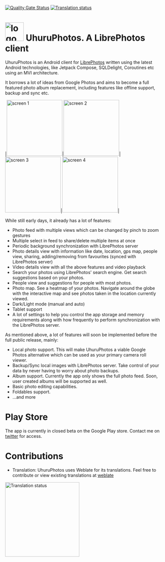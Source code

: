 [![Quality Gate Status](https://sonarcloud.io/api/project_badges/measure?project=savvasdalkitsis_uhuruphotos-android&metric=alert_status)](https://sonarcloud.io/summary/new_code?id=savvasdalkitsis_uhuruphotos-android)
[![Translation status](https://hosted.weblate.org/widgets/uhuruphotos/-/app-translations/svg-badge.svg)](https://hosted.weblate.org/engage/uhuruphotos/)

# <img src="https://github.com/savvasdalkitsis/uhuruphotos-android/raw/main/api/icons/src/main/ic_launcher-playstore.png" alt="logo" width = 60px> UhuruPhotos. A LibrePhotos client

UhuruPhotos is an Android client for [LibrePhotos](https://github.com/LibrePhotos/librephotos) 
written using the latest Android technologies, like Jetpack Compose, SQLDelight, Coroutines etc 
using an MVI architecture.

It borrows a lot of ideas from Google Photos and aims to become a full featured photo album 
replacement, including features like offline support, backup and sync etc.

|<img src="https://github.com/savvasdalkitsis/uhuruphotos-android/raw/main/assets/screen-1.png" alt="screen 1" width = 180px>|<img src="https://github.com/savvasdalkitsis/uhuruphotos-android/raw/main/assets/screen-2.png" alt="screen 2" width = 180px>|<img src="https://github.com/savvasdalkitsis/uhuruphotos-android/raw/main/assets/screen-3.png" alt="screen 3" width = 180px>|<img src="https://github.com/savvasdalkitsis/uhuruphotos-android/raw/main/assets/screen-4.png" alt="screen 4" width = 180px>|

While still early days, it already has a lot of features:

* Photo feed with multiple views which can be changed by pinch to zoom gestures
* Multiple select in feed to share/delete multiple items at once
* Periodic background synchronization with LibrePhotos server
* Photo details view with information like date, location, gps map, people view, sharing, 
  adding/removing from favourites (synced with LibrePhotos server)
* Video details view with all the above features and video playback
* Search your photos using LibrePhotos' search engine. Get search suggestions based on your photos.
* People view and suggestions for people with most photos.
* Photo map. See a heatmap of your photos. Navigate around the globe with the interactive map and 
  see photos taken in the location currently viewed.
* Dark/Light mode (manual and auto)
* Tablet support
* A lot of settings to help you control the app storage and memory requirements along with how 
  frequently to perform synchronization with the LibrePhotos server.
  
As mentioned above, a lot of features will soon be implemented before the full public release, 
mainly:

* Local photo support. This will make UhuruPhotos a viable Google Photos alternative which can be 
  used as your primary camera roll viewer.
* Backup/Sync local images with LibrePhotos server. Take control of your data by never having to 
  worry about photo backups.
* Album support. Currently the app only shows the full photo feed. Soon, user created albums will be
  supported as well.
* Basic photo editing capabilities.
* Foldables support.
* ...and more

# Play Store

The app is currently in closed beta on the Google Play store. Contact me on 
[twitter](https://twitter.com/geeky_android) for access.

# Contributions

* Translation: UhuruPhotos uses Weblate for its translations. Feel free to contribute or view
existing translations at [weblate](https://hosted.weblate.org/engage/uhuruphotos/)

<a href="https://hosted.weblate.org/engage/uhuruphotos/"><img src="https://hosted.weblate.org/widgets/uhuruphotos/-/open-graph.png" alt="Translation status" width = 240px></a>
